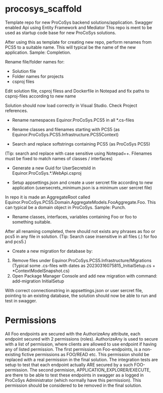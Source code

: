 # procosys_scaffold
Template repo for new ProCoSys backend solutions/application. Swagger enabled Api using Entity Framework and Mediator
This repo is ment to be used as startup code base for new ProCoSys solutions.

After using this as template for creating new repo, perform renames from PCS5 to a suitable name. 
This will typical be the name of the new application. Sample: Completion.

Rename file/folder names for:
* Solution file
* Folder names for projects
* csproj files

Edit solution file, csproj filess and Dockerfile in Notepad and fix paths to csproj-files according to new name

Solution should now load correctly in Visual Studio. Check Project references.

* Rename namespaces Equinor.ProCoSys.PCS5 in all *.cs-files

* Rename classes and filenames starting with PCS5 (as Equinor.ProCoSys.PCS5.Infrastructure.PCS5Context)

* Search and replace softstrings containing PCS5 (as ProCoSys PCS5)

(Tip: search and replace with case sensitive using Notepad++. Filenames must be fixed to match names of classes / interfaces)

* Generate a new Guid for UserSecretsId in Equinor.ProCoSys.*.WebApi.csproj

* Setup appsettings.json and create a user sercret file according to new application (usersecrets_minimum.json is a minimum user sercret file)

In repo it is made an AggregateRoot called Equinor.ProCoSys.PCS5.Domain.AggregateModels.FooAggregate.Foo. This can typical be a domain object in ProCoSys. Sample: Punch.
* Rename classes, interfaces, variables containing Foo or foo to something suitable.

After all renaming completed, there should not exists any phrases as foo or pcs5 in any file in solution.
(Tip: Search case insensitive in all files (*.*) for foo and pcs5.)

* Create a new migration for database by:
 1) Remove files under Equinor.ProCoSys.PCS5.Infrastructure/Migrations (Typical some .cs-files with dates as 20230316075815_InitialSetup.cs + *ContextModelSnapshot.cs)
 2) Open Package Manager Console and add new migration with command: add-migration InitialSetup

With correct connectionstring in appsettings.json or user sercret file, pointing to an existing database, the solution should now be able to run and test in swagger.

# Permissions
All Foo endpoints are secured with the AuthorizeAny attribute, each endpoint secured with 2
permissions (roles). AuthorizeAny is used to secure with a list of permission, where clients
are allowed to use endpoint if having any of listed permission.
The first permission on Foo-endpoints, is a non-existing fictive permissions as FOO/READ etc.
This permission shoild be replaced with a real permission in the final solution. The integration tests 
are setup to test that each endpoint actually ARE secured by a such FOO-permission.
The second permision, APPLICATION_EXPLORER/EXECUTE, are there to be able to test these endpoints 
in swagger as a logged in ProCoSys Administrator (which normally have this permission). This
permission should be considered to be removed in the final solution.
